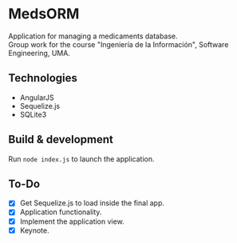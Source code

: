 # MedsORM

Application for managing a medicaments database.  
Group work for the course "Ingeniería de la Información", Software Engineering, UMA.

## Technologies

- AngularJS
- Sequelize.js
- SQLite3

## Build & development

Run `node index.js` to launch the application.

## To-Do

- [x] Get Sequelize.js to load inside the final app.
- [x] Application functionality.
- [x] Implement the application view.
- [x] Keynote.
